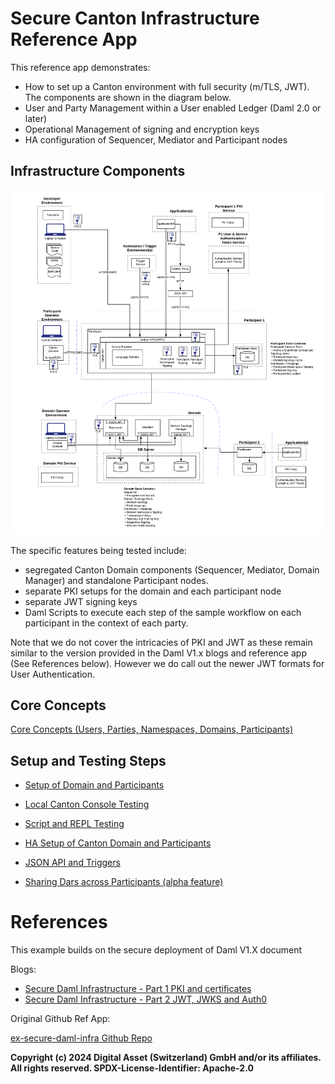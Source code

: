 # Secure Canton Infrastructure Reference App

This reference app demonstrates:
- How to set up a Canton environment with full security (m/TLS, JWT). The components are shown in the diagram below.
- User and Party Management within a User enabled Ledger (Daml 2.0 or later)
- Operational Management of signing and encryption keys
- HA configuration of Sequencer, Mediator and Participant nodes

## Infrastructure Components

![Infrastructure Layout](images/deployment.png)

The specific features being tested include:
- segregated Canton Domain components (Sequencer, Mediator, Domain Manager) and standalone Participant 
nodes. 
- separate PKI setups for the domain and each participant node
- separate JWT signing keys
- Daml Scripts to execute each step of the sample workflow on each participant in the context of each 
party.

Note that we do not cover the intricacies of PKI and JWT as these remain similar to the version
provided in the Daml V1.x blogs and reference app (See References below). However we do call out the newer JWT 
formats for User Authentication. 

## Core Concepts

[Core Concepts (Users, Parties, Namespaces, Domains, Participants)](./Documentation/user-management.md)

## Setup and Testing Steps
- [Setup of Domain and Participants](Documentation/setup.md)
- [Local Canton Console Testing](Documentation/test-local.md)
- [Script and REPL Testing](Documentation/test-script.md)
- [HA Setup of Canton Domain and Participants](Documentation/test-ha.md)
- [JSON API and Triggers](Documentation/test-json-triggers.md)


- [Sharing Dars across Participants (alpha feature)](./Documentation/dar-sharing.md)

# References

This example builds on the secure deployment of Daml V1.X document

Blogs:

- [Secure Daml Infrastructure - Part 1 PKI and certificates](https://blog.digitalasset.com/developers/secure-daml-infrastructure-part-1-pki-and-certificates)
- [Secure Daml Infrastructure - Part 2 JWT, JWKS and Auth0](https://blog.digitalasset.com/developers/secure-daml-infrastructure-part-2-jwt-jwks-and-auth0)

Original Github Ref App:

[ex-secure-daml-infra Github Repo](https://github.com/digital-asset/ex-secure-daml-infra)



**Copyright (c) 2024 Digital Asset (Switzerland) GmbH and/or its affiliates. All rights reserved.
SPDX-License-Identifier: Apache-2.0**

